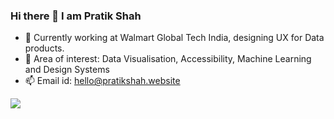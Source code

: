 ### Hi there 👋 I am Pratik Shah
- 🔭 Currently working at Walmart Global Tech India, designing UX for Data products.
- 🌱 Area of interest: Data Visualisation, Accessibility, Machine Learning and Design Systems
- 📫 Email id: hello@pratikshah.website

<img src="https://github-readme-stats.vercel.app/api?username=pratikjshah&theme=dark&show_icons=true">
